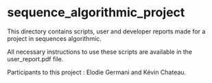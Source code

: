 # sequence_algorithmic_project

This directory contains scripts, user and developer reports made for a project in sequences algorithmic. 

All necessary instructions to use these scripts are available in the user_report.pdf file. 

Participants to this project : Elodie Germani and Kévin Chateau.